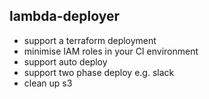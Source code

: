 lambda-deployer
---------------

- support a terraform deployment
- minimise IAM roles in your CI environment
- support auto deploy
- support two phase deploy e.g. slack
- clean up s3

